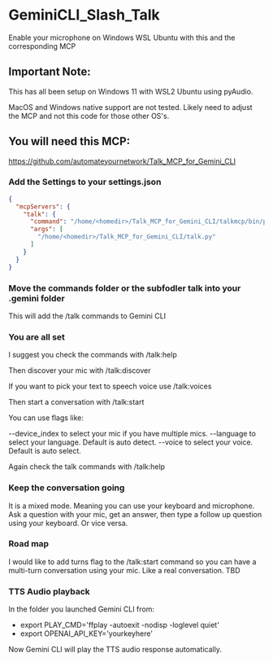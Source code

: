 # GeminiCLI_Slash_Talk
Enable your microphone on Windows WSL Ubuntu with this and the corresponding MCP 

## Important Note:
This has all been setup on Windows 11 with WSL2 Ubuntu using pyAudio. 

MacOS and Windows native support are not tested. Likely need to adjust the MCP and not this code for those other OS's.

## You will need this MCP: 
https://github.com/automateyournetwork/Talk_MCP_for_Gemini_CLI

### Add the Settings to your settings.json
```json
{
  "mcpServers": {
    "talk": {
      "command": "/home/<homedir>/Talk_MCP_for_Gemini_CLI/talkmcp/bin/python",
      "args": [
        "/home/<homedir>/Talk_MCP_for_Gemini_CLI/talk.py"
      ]
    }
  }
}
```

### Move the commands folder or the subfodler talk into your .gemini folder 

This will add the /talk commands to Gemini CLI

### You are all set 

I suggest you check the commands with /talk:help

Then discover your mic with /talk:discover

If you want to pick your text to speech voice use /talk:voices

Then start a conversation with /talk:start

You can use flags like:

 --device_index to select your mic if you have multiple mics.
 --language to select your language. Default is auto detect.
 --voice to select your voice. Default is auto select.

Again check the talk commands with /talk:help

### Keep the conversation going
It is a mixed mode. Meaning you can use your keyboard and microphone. Ask a question with your mic, get an answer, then type a follow up question using your keyboard. Or vice versa.

### Road map 
I would like to add turns flag to the /talk:start command so you can have a multi-turn conversation using your mic. Like a real conversation. TBD

### TTS Audio playback 
In the folder you launched Gemini CLI from:
- export PLAY_CMD='ffplay -autoexit -nodisp -loglevel quiet'
- export OPENAI_API_KEY='yourkeyhere'

Now Gemini CLI will play the TTS audio response automatically.